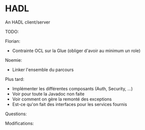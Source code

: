 HADL
====

An HADL client/server


TODO:

Florian:
- Contrainte OCL sur la Glue (obliger d'avoir au minimum un role)

Noemie:
- Linker l'ensemble du parcours

Plus tard:
- Implémenter les différentes composants (Auth, Security, ...)
- Voir pour toute la Javadoc non faite
- Voir comment on gère la remonté des exceptions
- Est-ce qu'on fait des interfaces pour les services fournis

Questions:

Modifications:

